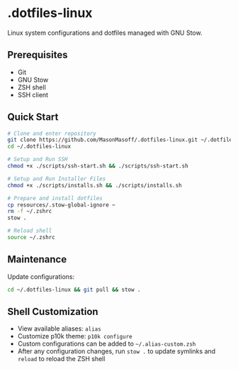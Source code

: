 # .dotfiles-linux

Linux system configurations and dotfiles managed with GNU Stow.

## Prerequisites
- Git
- GNU Stow
- ZSH shell
- SSH client

## Quick Start
```bash
# Clone and enter repository
git clone https://github.com/MasonMasoff/.dotfiles-linux.git ~/.dotfiles-linux
cd ~/.dotfiles-linux

# Setup and Run SSH
chmod +x ./scripts/ssh-start.sh && ./scripts/ssh-start.sh

# Setup and Run Installer Files
chmod +x ./scripts/installs.sh && ./scripts/installs.sh

# Prepare and install dotfiles
cp resources/.stow-global-ignore ~
rm -f ~/.zshrc
stow .

# Reload shell
source ~/.zshrc
```

## Maintenance

Update configurations:
```bash
cd ~/.dotfiles-linux && git pull && stow .
```

## Shell Customization

- View available aliases: `alias`
- Customize p10k theme: `p10k configure`
- Custom configurations can be added to `~/.alias-custom.zsh`
- After any configuration changes, run `stow .` to update symlinks and `reload` to reload the ZSH shell
